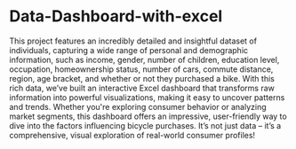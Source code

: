 # Data-Dashboard-with-excel
This project features an incredibly detailed and insightful dataset of individuals, capturing a wide range of personal and demographic information, such as income, gender, number of children, education level, occupation, homeownership status, number of cars, commute distance, region, age bracket, and whether or not they purchased a bike. With this rich data, we’ve built an interactive Excel dashboard that transforms raw information into powerful visualizations, making it easy to uncover patterns and trends. Whether you're exploring consumer behavior or analyzing market segments, this dashboard offers an impressive, user-friendly way to dive into the factors influencing bicycle purchases. It’s not just data – it’s a comprehensive, visual exploration of real-world consumer profiles!
